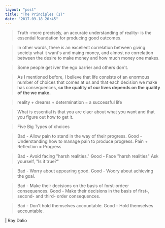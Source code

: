 ```yaml
---
layout: "post"
title: "The Principles (1)"
date: "2017-09-18 20:45"
---
```


> Truth -more precisely, an accurate understanding of reality- is the essential foundation for producing good outcomes.

> In other words, there is an excellent correlation between giving society what it want's and maing money, and almost no correlation between the desire to make money and how much money one makes.

> Some people get iver the ego barrier and others don't.

> As I mentioned before, I believe that life consists of an enormous number of choices that comes at us and that each decision we make has consequences, **so the quality of our lives depends on the quality of the we make.**

> reality + dreams + determination = a successful life

> What is essential is that you are claer about what you want and that you figure out how to get it.

> Five Big Types of choices

  >  Bad - Allow pain to stand in the way of their progress.
    Good - Understanding how to manage pain to produce progress.
    Pain + Reflection = Progress

  >  Bad - Avoid facing "harsh realities."
    Good - Face "harsh realities"
    Ask yourself, "Is it true?"

  >  Bad - Worry about appearing good.
    Good - Woory about achieving the goal.

  >  Bad - Make their decisions on the basis of forst-ordeer consequences.
    Good - Make their decisions in the basis of first-, second- and third- order consequences.

  >  Bad - Don't hold themselves accountable.
    Good - Hold themselves accountable.

| Ray Dalio
